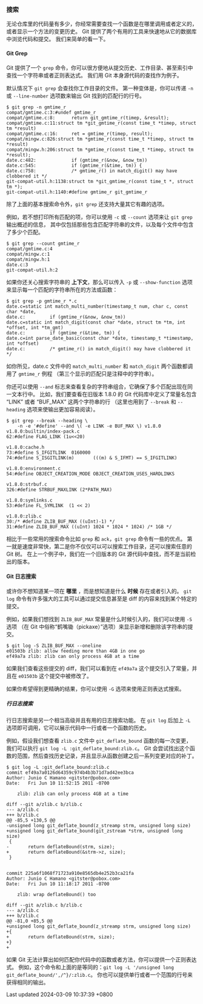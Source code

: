 ### 搜索

无论仓库里的代码量有多少，你经常需要查找一个函数是在哪里调用或者定义的，或者显示一个方法的变更历史。
Git 提供了两个有用的工具来快速地从它的数据库中浏览代码和提交。
我们来简单的看一下。

#### Git Grep

Git 提供了一个 `grep`
命令，你可以很方便地从提交历史、工作目录、甚至索引中查找一个字符串或者正则表达式。
我们用 Git 本身源代码的查找作为例子。

默认情况下 `git grep` 会查找你工作目录的文件。 第一种变体是，你可以传递
`-n` 或 `--line-number` 选项数来输出 Git 找到的匹配行的行号。

```shell
$ git grep -n gmtime_r
compat/gmtime.c:3:#undef gmtime_r
compat/gmtime.c:8:      return git_gmtime_r(timep, &result);
compat/gmtime.c:11:struct tm *git_gmtime_r(const time_t *timep, struct tm *result)
compat/gmtime.c:16:     ret = gmtime_r(timep, result);
compat/mingw.c:826:struct tm *gmtime_r(const time_t *timep, struct tm *result)
compat/mingw.h:206:struct tm *gmtime_r(const time_t *timep, struct tm *result);
date.c:482:             if (gmtime_r(&now, &now_tm))
date.c:545:             if (gmtime_r(&time, tm)) {
date.c:758:             /* gmtime_r() in match_digit() may have clobbered it */
git-compat-util.h:1138:struct tm *git_gmtime_r(const time_t *, struct tm *);
git-compat-util.h:1140:#define gmtime_r git_gmtime_r
```

除了上面的基本搜索命令外，`git grep` 还支持大量其它有趣的选项。

例如，若不想打印所有匹配的项，你可以使用 `-c` 或 `--count` 选项来让
`git grep` 输出概述的信息，
其中仅包括那些包含匹配字符串的文件，以及每个文件中包含了多少个匹配。

```shell
$ git grep --count gmtime_r
compat/gmtime.c:4
compat/mingw.c:1
compat/mingw.h:1
date.c:3
git-compat-util.h:2
```

如果你还关心搜索字符串的 **上下文**，那么可以传入 `-p` 或
`--show-function` 选项来显示每一个匹配的字符串所在的方法或函数：

```shell
$ git grep -p gmtime_r *.c
date.c=static int match_multi_number(timestamp_t num, char c, const char *date,
date.c:         if (gmtime_r(&now, &now_tm))
date.c=static int match_digit(const char *date, struct tm *tm, int *offset, int *tm_gmt)
date.c:         if (gmtime_r(&time, tm)) {
date.c=int parse_date_basic(const char *date, timestamp_t *timestamp, int *offset)
date.c:         /* gmtime_r() in match_digit() may have clobbered it */
```

如你所见，date.c 文件中的 `match_multi_number` 和 `match_digit`
两个函数都调用了 `gmtime_r` 例程
（第三个显示的匹配只是注释中的字符串）。

你还可以使用 `--and`
标志来查看复杂的字符串组合，它确保了多个匹配出现在同一文本行中。
比如，我们要查看在旧版本 1.8.0 的 Git 代码库中定义了常量名包含 “LINK”
或者 “BUF_MAX” 这两个字符串的行 （这里也用到了 `--break` 和 `--heading`
选项来使输出更加容易阅读）。

```shell
$ git grep --break --heading \
    -n -e '#define' --and \( -e LINK -e BUF_MAX \) v1.8.0
v1.8.0:builtin/index-pack.c
62:#define FLAG_LINK (1u<<20)

v1.8.0:cache.h
73:#define S_IFGITLINK  0160000
74:#define S_ISGITLINK(m)       (((m) & S_IFMT) == S_IFGITLINK)

v1.8.0:environment.c
54:#define OBJECT_CREATION_MODE OBJECT_CREATION_USES_HARDLINKS

v1.8.0:strbuf.c
326:#define STRBUF_MAXLINK (2*PATH_MAX)

v1.8.0:symlinks.c
53:#define FL_SYMLINK  (1 << 2)

v1.8.0:zlib.c
30:/* #define ZLIB_BUF_MAX ((uInt)-1) */
31:#define ZLIB_BUF_MAX ((uInt) 1024 * 1024 * 1024) /* 1GB */
```

相比于一些常用的搜索命令比如 `grep` 和 `ack`，`git grep`
命令有一些的优点。
第一就是速度非常快，第二是你不仅仅可以可以搜索工作目录，还可以搜索任意的
Git 树。 在上一个例子中，我们在一个旧版本的 Git
源代码中查找，而不是当前检出的版本。

#### Git 日志搜索

或许你不想知道某一项在 **哪里** ，而是想知道是什么 **时候**
存在或者引入的。 `git log` 命令有许多强大的工具可以通过提交信息甚至是
diff 的内容来找到某个特定的提交。

例如，如果我们想找到 `ZLIB_BUF_MAX` 常量是什么时候引入的，我们可以使用
`-S` 选项 （在 Git
中俗称“鹤嘴锄（pickaxe）”选项）来显示新增和删除该字符串的提交。

```shell
$ git log -S ZLIB_BUF_MAX --oneline
e01503b zlib: allow feeding more than 4GB in one go
ef49a7a zlib: zlib can only process 4GB at a time
```

如果我们查看这些提交的 diff，我们可以看到在 `ef49a7a`
这个提交引入了常量，并且在 `e01503b` 这个提交中被修改了。

如果你希望得到更精确的结果，你可以使用 `-G` 选项来使用正则表达式搜索。

##### 行日志搜索

行日志搜索是另一个相当高级并且有用的日志搜索功能。 在 `git log` 后加上
`-L` 选项即可调用，它可以展示代码中一行或者一个函数的历史。

例如，假设我们想查看 `zlib.c` 文件中 `git_deflate_bound`
函数的每一次变更， 我们可以执行 `git log -L :git_deflate_bound:zlib.c`。
Git
会尝试找出这个函数的范围，然后查找历史记录，并且显示从函数创建之后一系列变更对应的补丁。

```shell
$ git log -L :git_deflate_bound:zlib.c
commit ef49a7a0126d64359c974b4b3b71d7ad42ee3bca
Author: Junio C Hamano <gitster@pobox.com>
Date:   Fri Jun 10 11:52:15 2011 -0700

    zlib: zlib can only process 4GB at a time

diff --git a/zlib.c b/zlib.c
--- a/zlib.c
+++ b/zlib.c
@@ -85,5 +130,5 @@
-unsigned long git_deflate_bound(z_streamp strm, unsigned long size)
+unsigned long git_deflate_bound(git_zstream *strm, unsigned long size)
 {
-       return deflateBound(strm, size);
+       return deflateBound(&strm->z, size);
 }


commit 225a6f1068f71723a910e8565db4e252b3ca21fa
Author: Junio C Hamano <gitster@pobox.com>
Date:   Fri Jun 10 11:18:17 2011 -0700

    zlib: wrap deflateBound() too

diff --git a/zlib.c b/zlib.c
--- a/zlib.c
+++ b/zlib.c
@@ -81,0 +85,5 @@
+unsigned long git_deflate_bound(z_streamp strm, unsigned long size)
+{
+       return deflateBound(strm, size);
+}
+
```

如果 Git
无法计算出如何匹配你代码中的函数或者方法，你可以提供一个正则表达式。
例如，这个命令和上面的是等同的：`git log -L '/unsigned long git_deflate_bound/',/^}/:zlib.c`。
你也可以提供单行或者一个范围的行号来获得相同的输出。

Last updated 2024-03-09 10:37:39 +0800
